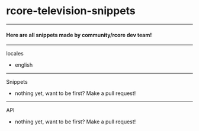 # rcore-television-snippets
---

#### Here are all snippets made by community/rcore dev team!

---

locales
- english

---

Snippets 
- nothing yet, want to be first? Make a pull request!

---

API
- nothing yet, want to be first? Make a pull request!